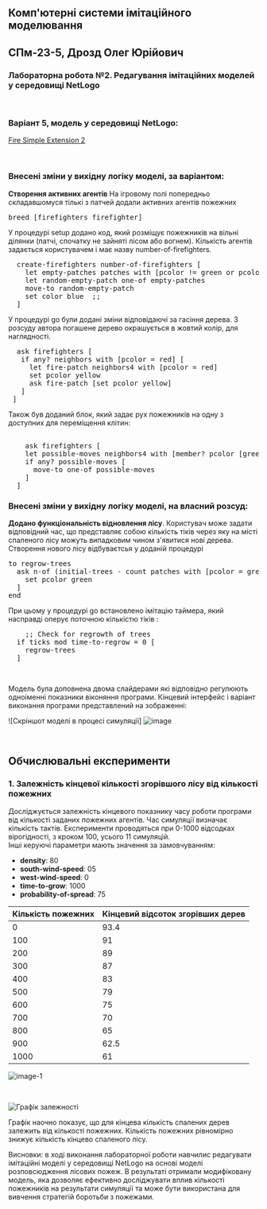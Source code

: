 ## Комп'ютерні системи імітаційного моделювання
## СПм-23-5, **Дрозд Олег Юрійович**
### Лабораторна робота №**2**. Редагування імітаційних моделей у середовищі NetLogo

<br>

### Варіант 5, модель у середовищі NetLogo:
[Fire Simple Extension 2](http://www.netlogoweb.org/launch#http://www.netlogoweb.org/assets/modelslib/IABM%20Textbook/chapter%203/Fire%20Extensions/Fire%20Simple%20Extension%202.nlogo) 

<br>

### Внесені зміни у вихідну логіку моделі, за варіантом:

**Створення активних агентів** На ігровому полі попередньо складавшомуся тількі з патчей додали активних агентів пожежних
<pre>
breed [firefighters firefighter]
</pre>
У процедурі setup додано код, який розміщує пожежників на вільні ділянки (патчі, спочатку не зайняті лісом або вогнем). Кількість агентів задається користувачем і має назву number-of-firefighters.
<pre>
  create-firefighters number-of-firefighters [
    let empty-patches patches with [pcolor != green or pcolor != red]
    let random-empty-patch one-of empty-patches
    move-to random-empty-patch
    set color blue  ;;
  ]
</pre>

У процедурі go були додані зміни відповідаючі за гасіння дерева. З розсуду автора погашене дерево окрашується в жовтий колір, для наглядності. 

<pre>
  ask firefighters [
   if any? neighbors with [pcolor = red] [
     let fire-patch neighbors4 with [pcolor = red]
     set pcolor yellow
     ask fire-patch [set pcolor yellow]
   ]
 ]
</pre>

Також був доданий блок, який задає рух пожежників на одну з доступних для переміщення клітин:

<pre>

    ask firefighters [
    let possible-moves neighbors4 with [member? pcolor [green black]]
    if any? possible-moves [
      move-to one-of possible-moves
    ]
  ]
</pre>

### Внесені зміни у вихідну логіку моделі, на власний розсуд:

**Додано функціональність відновлення лісу**.
Користувач може задати відповідний час, що представляє собою кількість тіків через яку на місті спаленого лісу можуть випадковим чином з'явитися нові дерева. Створення нового лісу відбуваєтсья у доданій процедурі

<pre>
to regrow-trees
  ask n-of (initial-trees - count patches with [pcolor = green]) patches with [pcolor != red] [
    set pcolor green
  ]
end
</pre>

При цьому у процедурі go встановлено імітацію таймера, який насправді оперує поточною кількістю тіків :

<pre>
    ;; Check for regrowth of trees
  if ticks mod time-to-regrow = 0 [
    regrow-trees
  ]
</pre>

<br>

Модель була доповнена двома слайдерами які відповідно регулюють одноіменні показники віконяння програми. Кінцевий інтерфейс і варіант виконання програми представлений на зображенні:

![Скріншот моделі в процесі симуляції]
![image](https://github.com/user-attachments/assets/ec92ff82-dad0-4dfa-b2e8-d1f4246dc711)


<br>

## Обчислювальні експерименти

### 1. Залежність кінцевої кількості згорівшого лісу від кількості пожежних

Досліджується залежність кінцевого показнику часу роботи програми від кількості заданих пожежних агентів. Час симуляції визначає кількість тактів.
Експерименти проводяться при 0-1000 відсодках вірогідності, з кроком 100, усього 11 симуляцій.  
Інші керуючі параметри мають значення за замовчуванням:
- **density**: 80
- **south-wind-speed**: 05
- **west-wind-speed**: 0
- **time-to-grow**: 1000
- **probability-of-spread**: 75

<table>
<thead>
<tr><th>Кількість пожежних</th> <th>Кінцевий відсоток згорівших дерев</th></tr>
</thead>
<tbody>
<tr><td>0</td><td>93.4</td></tr>
<tr><td>100</td><td>91</td></tr>
<tr><td>200</td><td>89</td></tr>
<tr><td>300</td><td>87</td></tr>
<tr><td>400</td><td>83</td></tr>
<tr><td>500</td><td>79</td></tr>
<tr><td>600</td><td>75</td></tr>
<tr><td>700</td><td>70</td></tr>
<tr><td>800</td><td>65</td></tr>
<tr><td>900</td><td>62.5</td></tr>
<tr><td>1000</td><td>61</td></tr>
</tbody>
</table>

![image-1](https://github.com/user-attachments/assets/296299c7-7277-4f82-b5a9-4e800db923c3)

</br>

![Графік залежності](image-1.png)

Графік наочно показує, що для кінцева кількість спалених дерев залежить від кількості пожежних. Кількість пожежних рівномірно знижує кількість кінцево спаленого лісу.

Висновки: в ході виконання лабораторної роботи навчилис редагувати імітаційні моделі у середовищі NetLogo на основі моделі розповсюдження лісових пожеж. В результаті отримали модифіковану модель, яка дозволяє ефективно досліджувати вплив кількості пожежників на результати симуляції та може бути використана для вивчення стратегій боротьби з пожежами.
